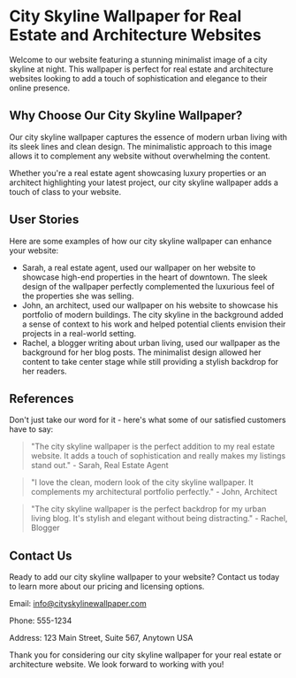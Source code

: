 <!--
Write me content for website with wallpaper which alt text is:

"A minimalist image of a city skyline at night for a real estate or architecture website"

The name/title of the page should not be 1:1 copy of the alt text but rather a real content of the website which is using this wallpaper.

- Use markdown format
- Start with the heading
- The content should look like a real website
- Include real sections like references, contact, user stories, etc. use things relevant to the page purpose.
- Feel free to use structure like headings, bullets, numbering, blockquotes, paragraphs, horizontal lines, etc.
- You can use formatting like bold or _italic_
- You can include UTF-8 emojis
- Links should be only #hash anchors (and you can refer to the document itself)
- Do not include images
-->

<!--font:Montserrat-->

# City Skyline Wallpaper for Real Estate and Architecture Websites

Welcome to our website featuring a stunning minimalist image of a city skyline at night. This wallpaper is perfect for real estate and architecture websites looking to add a touch of sophistication and elegance to their online presence.

## Why Choose Our City Skyline Wallpaper?

Our city skyline wallpaper captures the essence of modern urban living with its sleek lines and clean design. The minimalistic approach to this image allows it to complement any website without overwhelming the content.

Whether you're a real estate agent showcasing luxury properties or an architect highlighting your latest project, our city skyline wallpaper adds a touch of class to your website.

## User Stories

Here are some examples of how our city skyline wallpaper can enhance your website:

-   Sarah, a real estate agent, used our wallpaper on her website to showcase high-end properties in the heart of downtown. The sleek design of the wallpaper perfectly complemented the luxurious feel of the properties she was selling.
-   John, an architect, used our wallpaper on his website to showcase his portfolio of modern buildings. The city skyline in the background added a sense of context to his work and helped potential clients envision their projects in a real-world setting.
-   Rachel, a blogger writing about urban living, used our wallpaper as the background for her blog posts. The minimalist design allowed her content to take center stage while still providing a stylish backdrop for her readers.

## References

Don't just take our word for it - here's what some of our satisfied customers have to say:

> "The city skyline wallpaper is the perfect addition to my real estate website. It adds a touch of sophistication and really makes my listings stand out." - Sarah, Real Estate Agent

> "I love the clean, modern look of the city skyline wallpaper. It complements my architectural portfolio perfectly." - John, Architect

> "The city skyline wallpaper is the perfect backdrop for my urban living blog. It's stylish and elegant without being distracting." - Rachel, Blogger

## Contact Us

Ready to add our city skyline wallpaper to your website? Contact us today to learn more about our pricing and licensing options.

Email: info@cityskylinewallpaper.com

Phone: 555-1234

Address: 123 Main Street, Suite 567, Anytown USA

Thank you for considering our city skyline wallpaper for your real estate or architecture website. We look forward to working with you!
